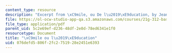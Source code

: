 ```yaml
---
content_type: resource
description: "Excerpt from \xC9mile, ou De l\u2019\xE9ducation, by Jean-Jacques Rousseau."
file: https://ol-ocw-studio-app-qa.s3.amazonaws.com/courses/21g-312-basic-themes-in-french-literature-and-culture-spring-2011/076defd5806f2fc2751928e2451e6393_MIT21G_312S11_Rousseau.pdf
file_type: application/pdf
parent_uid: 5c2e69ef-d236-48df-2e0d-78ed6341e1f0
resourcetype: Document
title: "\xC9mile ou l\u2019\xE9ducation"
uid: 076defd5-806f-2fc2-7519-28e2451e6393
---
```

